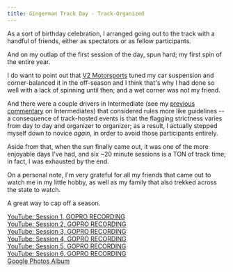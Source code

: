 ```yaml
---
title: Gingerman Track Day - Track-Organized
---
```


As a sort of birthday celebration, I arranged going out to the track with a handful of friends, either as spectators or as fellow participants. 

And on my outlap of the first session of the day, spun hard; my first spin of the entire year.

I do want to point out that [V2 Motorsports](http://www.v2motorsports.com/) tuned my car suspension and corner-balanced it in the off-season and I think that's why I had done so well with a lack of spinning until then; and a wet corner was not my friend.

And there were a couple drivers in Intermediate (see my [previous commentary](/posts/2019/07/gingerman-scca/) on Intermediates) that considered rules more like guidelines --  a consequence of track-hosted events is that the flagging strictness varies from day to day and organizer to organizer; as a result,  I actually stepped myself down to novice _again_, in order to avoid those participants entirely.

Aside from that, when the sun finally came out, it was one of the more enjoyable days I've had, and six ~20 minute sessions is a TON of track time; in fact, I was exhausted by the end.

On a personal note, I'm very grateful for all my friends that came out to watch me in my little hobby, as well as my family that also trekked across the state to watch.

A great way to cap off a season.

<a href="https://www.youtube.com/watch?v=4Ty7p_RdO-w" class="fas fa-sd-card fab-override fab-post-override"></a><a href="https://www.youtube.com/watch?v=4Ty7p_RdO-w"> YouTube: Session 1, GOPRO RECORDING</a>  
<a href="https://www.youtube.com/watch?v=w-9cb-t7IJc" class="fas fa-sd-card fab-override fab-post-override"></a><a href="https://www.youtube.com/watch?v=w-9cb-t7IJc"> YouTube: Session 2, GOPRO RECORDING</a>  
<a href="https://www.youtube.com/watch?v=A6v5cV8Wo18" class="fas fa-sd-card fab-override fab-post-override"></a><a href="https://www.youtube.com/watch?v=A6v5cV8Wo18"> YouTube: Session 3, GOPRO RECORDING</a>  
<a href="https://www.youtube.com/watch?v=rEzoirIy1uo" class="fas fa-sd-card fab-override fab-post-override"></a><a href="https://www.youtube.com/watch?v=rEzoirIy1uo"> YouTube: Session 4, GOPRO RECORDING</a>  
<a href="https://www.youtube.com/watch?v=kDi6SgCK4vY" class="fas fa-sd-card fab-override fab-post-override"></a><a href="https://www.youtube.com/watch?v=kDi6SgCK4vY"> YouTube: Session 5, GOPRO RECORDING</a>  
<a href="https://www.youtube.com/watch?v=FiQZ96CWRQo" class="fas fa-sd-card fab-override fab-post-override"></a><a href="https://www.youtube.com/watch?v=FiQZ96CWRQo"> YouTube: Session 6, GOPRO RECORDING</a>  
<a href="https://photos.google.com/share/AF1QipPY04FDmIjtJroAXA7xKJqQv_vT_yz238BIkwoKgexDpdEzYOhMqpB1ZonHYgk0LQ?key=a1hsdVVSR1UycUlPTFR2bUVuMHEzcVV3M3FDNUJR " class="far fa-image fab-override fab-post-override"></a><a href="https://photos.google.com/share/AF1QipPY04FDmIjtJroAXA7xKJqQv_vT_yz238BIkwoKgexDpdEzYOhMqpB1ZonHYgk0LQ?key=a1hsdVVSR1UycUlPTFR2bUVuMHEzcVV3M3FDNUJR"> Google Photos Album</a>